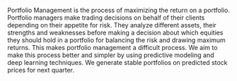 Portfolio Management is the process of maximizing the return on a portfolio. Portfolio managers make trading decisions on behalf of their clients depending on their appetite for risk. They analyze different assets, their strengths and weaknesses before making a decision about which equities they should hold in a portfolio for balancing the risk and drawing maximum returns. This makes portfolio management a difficult process. We aim to make this process better and simpler by using predictive modeling and deep learning techniques. We generate stable portfolios on predicted stock prices for next quarter.
